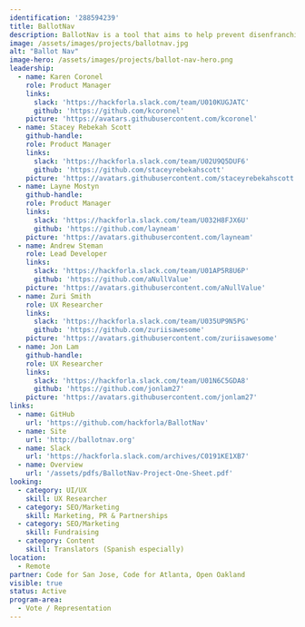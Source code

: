 ```yaml
---
identification: '288594239'
title: BallotNav
description: BallotNav is a tool that aims to help prevent disenfranchisement by providing reliable and up-to-date information on ballot drop off locations across the US. While some states have detailed information about ballot drop off locations, others leave it up to the local jurisdiction to publish that information. In some states, Counties, Towns, Parishes, etc., do not have websites, so there is no reliable online source for ballot drop off information. BallotNav was created to provide a reliable online resource about where to drop your ballot, hours, accessibility, etc. We do this by calling each Jurisdictional office provided by the secretaries of state and confirming locations details.
image: /assets/images/projects/ballotnav.jpg
alt: "Ballot Nav"
image-hero: /assets/images/projects/ballot-nav-hero.png
leadership:
  - name: Karen Coronel
    role: Product Manager
    links:
      slack: 'https://hackforla.slack.com/team/U010KUGJATC'
      github: 'https://github.com/kcoronel'
    picture: 'https://avatars.githubusercontent.com/kcoronel'
  - name: Stacey Rebekah Scott
    github-handle:
    role: Product Manager
    links:
      slack: 'https://hackforla.slack.com/team/U02U9Q5DUF6'
      github: 'https://github.com/staceyrebekahscott'
    picture: 'https://avatars.githubusercontent.com/staceyrebekahscott'
  - name: Layne Mostyn
    github-handle:
    role: Product Manager
    links:
      slack: 'https://hackforla.slack.com/team/U032H8FJX6U'
      github: 'https://github.com/layneam'
    picture: 'https://avatars.githubusercontent.com/layneam'
  - name: Andrew Steman
    role: Lead Developer
    links:
      slack: 'https://hackforla.slack.com/team/U01AP5R8U6P'
      github: 'https://github.com/aNullValue'
    picture: 'https://avatars.githubusercontent.com/aNullValue'
  - name: Zuri Smith
    role: UX Researcher
    links:
      slack: 'https://hackforla.slack.com/team/U035UP9N5PG'
      github: 'https://github.com/zuriisawesome'
    picture: 'https://avatars.githubusercontent.com/zuriisawesome'
  - name: Jon Lam
    github-handle:
    role: UX Researcher
    links:
      slack: 'https://hackforla.slack.com/team/U01N6C5GDA8'
      github: 'https://github.com/jonlam27'
    picture: 'https://avatars.githubusercontent.com/jonlam27'
links:
  - name: GitHub
    url: 'https://github.com/hackforla/BallotNav'
  - name: Site
    url: 'http://ballotnav.org'
  - name: Slack
    url: 'https://hackforla.slack.com/archives/C0191KE1XB7'
  - name: Overview
    url: '/assets/pdfs/BallotNav-Project-One-Sheet.pdf'
looking:
  - category: UI/UX
    skill: UX Researcher
  - category: SEO/Marketing
    skill: Marketing, PR & Partnerships
  - category: SEO/Marketing
    skill: Fundraising
  - category: Content
    skill: Translators (Spanish especially)
location:
  - Remote
partner: Code for San Jose, Code for Atlanta, Open Oakland
visible: true
status: Active
program-area:
  - Vote / Representation
---
```

